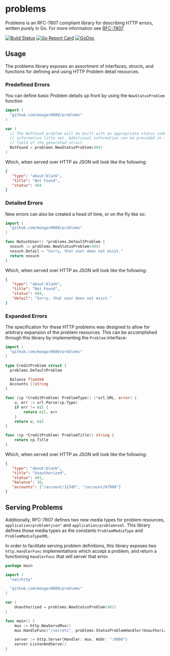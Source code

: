 # problems
Problems is an RFC-7807 compliant library for describing HTTP errors, written
purely in Go. For more information see [RFC-7807](https://tools.ietf.org/html/rfc7807).

[![Build Status](https://travis-ci.org/moogar0880/problems.svg?branch=master)](https://travis-ci.org/moogar0880/problems)
[![Go Report Card](https://goreportcard.com/badge/github.com/moogar0880/problems)](https://goreportcard.com/report/github.com/moogar0880/problems)
[![GoDoc](https://godoc.org/github.com/moogar0880/problems?status.svg)](https://godoc.org/github.com/moogar0880/problems)

## Usage
The problems library exposes an assortment of interfaces, structs, and functions
for defining and using HTTP Problem detail resources.

### Predefined Errors
You can define basic Problem details up front by using the `NewStatusProblem`
function

```go
import (
  "github.com/moogar0880/problems"
)

var (
  // The NotFound problem will be built with an appropriate status code and
  // informative title set. Additional information can be provided in the Detail
  // field of the generated struct
  NotFound = problems.NewStatusProblem(404)
)
```

Which, when served over HTTP as JSON will look like the following:

```json
{
   "type": "about:blank",
   "title": "Not Found",
   "status": 404
}
```

### Detailed Errors
New errors can also be created a head of time, or on the fly like so:

```go
import (
  "github.com/moogar0880/problems"
)

func NoSuchUser() *problems.DefaultProblem {
  nosuch := problems.NewStatusProblem(404)
  nosuch.Detail = "Sorry, that user does not exist."
  return nosuch
}
```

Which, when served over HTTP as JSON will look like the following:

```json
{
   "type": "about:blank",
   "title": "Not Found",
   "status": 404,
   "detail": "Sorry, that user does not exist."
}
```

### Expanded Errors
The specification for these HTTP problems was designed to allow for arbitrary
expansion of the problem resources. This can be accomplished through this
library by implementing the `Problem` interface:

```go
import (
  "github.com/moogar0880/problems"
)

type CreditProblem struct {
  problems.DefaultProblem

  Balance float64
  Accounts []string
}

func (cp *CreditProblem) ProblemType() (*url.URL, error) {
	u, err := url.Parse(cp.Type)
	if err != nil {
		return nil, err
	}
	return u, nil
}

func (cp *CreditProblem) ProblemTitle() string {
	return cp.Title
}
```

Which, when served over HTTP as JSON will look like the following:

```json
{
   "type": "about:blank",
   "title": "Unauthorized",
   "status": 401,
   "balance": 30,
   "accounts": ["/account/12345", "/account/67890"]
}
```

## Serving Problems
Additionally, RFC-7807 defines two new media types for problem resources,
`application/problem+json"` and `application/problem+xml`. This library defines
those media types as the constants `ProblemMediaType` and
`ProblemMediaTypeXML`.

In order to facilitate serving problem definitions, this library exposes two
`http.HandlerFunc` implementations which accept a problem, and return a
functioning `HandlerFunc` that will server that error.

```go
package main

import (
  "net/http"

  "github.com/moogar0880/problems"
)

var (
	Unauthorized = problems.NewStatusProblem(401)
)

func main() {
	mux := http.NewServeMux()
	mux.HandleFunc("/secrets", problems.StatusProblemHandler(Unauthorized))

	server := http.Server{Handler: mux, Addr: ":8080"}
	server.ListenAndServe()
}
```

